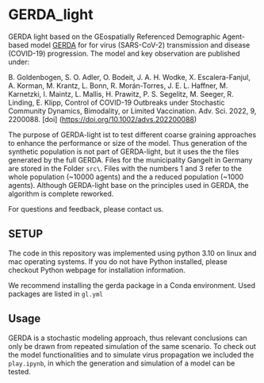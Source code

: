 # GERDA_light

GERDA light based on the GEospatially Referenced Demographic Agent-based model [GERDA](https://ford.biologie.hu-berlin.de/jwodke/corona_model/-/blob/master/README.md?ref_type=heads) for for virus (SARS-CoV-2) transmission and disease (COVID-19) progression.
The model and key observation are published under:

B. Goldenbogen, S. O. Adler, O. Bodeit, J. A. H. Wodke, X. Escalera-Fanjul, A. Korman, M. Krantz, L. Bonn, R. Morán-Torres, J. E. L. Haffner, M. Karnetzki, I. Maintz, L. Mallis, H. Prawitz, P. S. Segelitz, M. Seeger, R. Linding, E. Klipp, Control of COVID-19 Outbreaks under Stochastic Community Dynamics, Bimodality, or Limited Vaccination. Adv. Sci. 2022, 9, 2200088. [doi] (https://doi.org/10.1002/advs.202200088)  

The purpose of GERDA-light ist to test different coarse graining approaches to enhance the performance or size of the model.  Thus generation of the synthetic population is not part of GERDA-light, but it uses the the files generated by the full GERDA. Files for the municipality Gangelt in Germany are stored in the Folder ```src\```. Files with the numbers 1 and 3  refer to the whole population (~10000 agents) and the a reduced population (~1000 agents). 
Although GERDA-light base on the principles used in GERDA, the algorithm is complete reworked.

For questions and feedback, please contact us.

## SETUP
The code in this repository was implemented using python 3.10 on linux and mac operating systems. If you do not have Python installed, please checkout Python webpage for installation information.

We recommend installing the gerda package in a Conda environment. Used packages are listed in ```gl.yml``` 

## Usage
GERDA is a stochastic modeling approach, thus relevant conclusions can only be drawn from repeated simulation of the same scenario.
To check out the model functionalities and to simulate virus propagation we included the  ```play.ipynb```, in which the generation and simulation of a model can be tested. 

